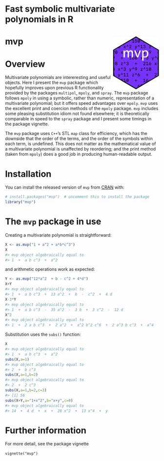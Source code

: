 Fast symbolic multivariate polynomials in R
================

<!-- README.md is generated from README.Rmd. Please edit that file -->

# mvp <img src="man/figures/mvp.png" width = "150" align="right" />

# Overview

Multivariate polynomials are intereresting and useful objects. Here I
present the `mvp` package which hopefully improves upon previous R
functionality provided by the packages `multipol`, `mpoly`, and `spray`.
The `mvp` package follows `mpoly` in using a symbolic, rather than
numeric, representation of a multivariate polynomial; but it offers
speed advantages over `mpoly`. `mvp` uses the excellent print and
coercion methods of the `mpoly` package. `mvp` includes some pleasing
substitution idiom not found elsewhere; it is theoretically comparable
in speed to the `spray` package and I present some timings in the
package vignette.

The `mvp` package uses `C++`’s STL `map` class for efficiency, which has
the downside that the order of the terms, and the order of the symbols
within each term, is undefined. This does not matter as the mathematical
value of a multivariate polynomial is unaffected by reordering; and the
print method (taken from `mpoly`) does a good job in producing
human-readable output.

# Installation

You can install the released version of `mvp` from
[CRAN](https://CRAN.R-project.org) with:

``` r
# install.packages("mvp")  # uncomment this to install the package
library("mvp")
```

# The `mvp` package in use

Creating a multivariate polynomial is straightforward:

``` r
X <- as.mvp("1 + a^2 + a*b*c^3")
X
#> mvp object algebraically equal to
#> 1  +  a b c^3  +  a^2
```

and arithmetic operations work as expected:

``` r
Y <- as.mvp("12*a^2  + b - c^2 + 4*d")
X+Y
#> mvp object algebraically equal to
#> 1  +  a b c^3  +  13 a^2  +  b  -  c^2  +  4 d
X-3*Y
#> mvp object algebraically equal to
#> 1  +  a b c^3  -  35 a^2  -  3 b  +  3 c^2  -  12 d
X^2
#> mvp object algebraically equal to
#> 1  +  2 a b c^3  +  2 a^2  +  a^2 b^2 c^6  +  2 a^3 b c^3  +  a^4
```

Substitution uses the `subs()` function:

``` r
X
#> mvp object algebraically equal to
#> 1  +  a b c^3  +  a^2
subs(X,a=1)
#> mvp object algebraically equal to
#> 2  +  b c^3
subs(X,a=1,b=2)
#> mvp object algebraically equal to
#> 2  +  2 c^3
subs(X,a=1,b=2,c=3)
#> [1] 56
subs(X+Y,a="1+x^2",b="x+y",c=0)
#> mvp object algebraically equal to
#> 14  +  4 d  +  x  +  26 x^2  +  13 x^4  +  y
```

# Further information

For more detail, see the package vignette

`vignette("mvp")`
